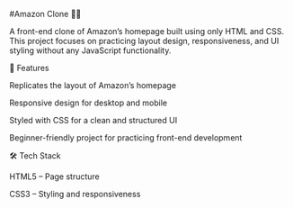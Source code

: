 #Amazon Clone 🛒✨

A front-end clone of Amazon’s homepage built using only HTML and CSS.
This project focuses on practicing layout design, responsiveness, and UI styling without any JavaScript functionality.

🚀 Features

Replicates the layout of Amazon’s homepage

Responsive design for desktop and mobile

Styled with CSS for a clean and structured UI

Beginner-friendly project for practicing front-end development

🛠️ Tech Stack

HTML5 – Page structure

CSS3 – Styling and responsiveness
